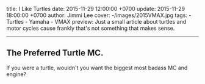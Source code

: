 title: I Like Turtles
date: 2015-11-29 12:00:00 +0700
update: 2015-11-29 18:00:00 +0700
author: Jimmi Lee
cover: -/images/2015VMAX.jpg
tags:
    - Turtles
    - Yamaha
    - VMAX
preview: Just a small article about turtles and motor cycles cause frankly that's not something that makes sense.

---

## **The Preferred Turtle MC.**
If you were a turtle, wouldn't you want the biggest most badass MC and engine?
